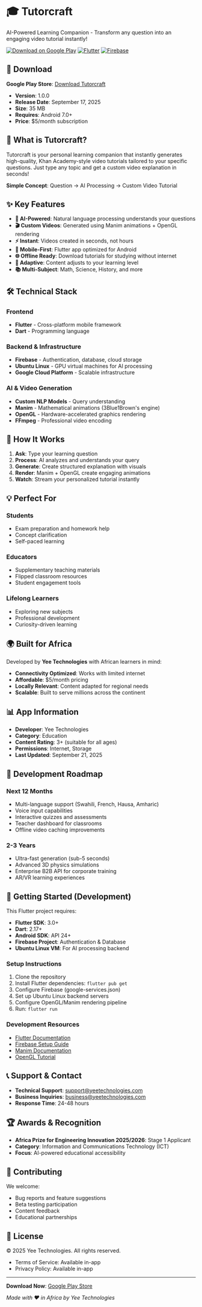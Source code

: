 # 🎓 Tutorcraft

AI-Powered Learning Companion - Transform any question into an engaging video tutorial instantly!

[![Download on Google Play](https://img.shields.io/badge/Google_Play-414141?style=for-the-badge&logo=google-play&logoColor=white)](https://play.google.com/store/apps/details?id=com.yeetechnologies.tutorcraft)
[![Flutter](https://img.shields.io/badge/Flutter-%2302569B.svg?style=for-the-badge&logo=Flutter&logoColor=white)](https://flutter.dev)
[![Firebase](https://img.shields.io/badge/firebase-%23039BE5.svg?style=for-the-badge&logo=firebase)](https://firebase.google.com)

## 📱 Download

**Google Play Store**: [Download Tutorcraft](https://play.google.com/store/apps/details?id=com.yeetechnologies.tutorcraft)

- **Version**: 1.0.0
- **Release Date**: September 17, 2025  
- **Size**: 35 MB
- **Requires**: Android 7.0+
- **Price**: $5/month subscription

## 🚀 What is Tutorcraft?

Tutorcraft is your personal learning companion that instantly generates high-quality, Khan Academy-style video tutorials tailored to your specific questions. Just type any topic and get a custom video explanation in seconds!

**Simple Concept**: Question → AI Processing → Custom Video Tutorial

## ✨ Key Features

- **🧠 AI-Powered**: Natural language processing understands your questions
- **🎬 Custom Videos**: Generated using Manim animations + OpenGL rendering  
- **⚡ Instant**: Videos created in seconds, not hours
- **📱 Mobile-First**: Flutter app optimized for Android
- **🌐 Offline Ready**: Download tutorials for studying without internet
- **🎯 Adaptive**: Content adjusts to your learning level
- **📚 Multi-Subject**: Math, Science, History, and more

## 🛠️ Technical Stack

### Frontend
- **Flutter** - Cross-platform mobile framework
- **Dart** - Programming language

### Backend & Infrastructure  
- **Firebase** - Authentication, database, cloud storage
- **Ubuntu Linux** - GPU virtual machines for AI processing
- **Google Cloud Platform** - Scalable infrastructure

### AI & Video Generation
- **Custom NLP Models** - Query understanding
- **Manim** - Mathematical animations (3Blue1Brown's engine)
- **OpenGL** - Hardware-accelerated graphics rendering
- **FFmpeg** - Professional video encoding

## 🎯 How It Works

1. **Ask**: Type your learning question
2. **Process**: AI analyzes and understands your query  
3. **Generate**: Create structured explanation with visuals
4. **Render**: Manim + OpenGL create engaging animations
5. **Watch**: Stream your personalized tutorial instantly

## 💡 Perfect For

### Students
- Exam preparation and homework help
- Concept clarification  
- Self-paced learning

### Educators  
- Supplementary teaching materials
- Flipped classroom resources
- Student engagement tools

### Lifelong Learners
- Exploring new subjects
- Professional development
- Curiosity-driven learning

## 🌍 Built for Africa

Developed by **Yee Technologies** with African learners in mind:

- **Connectivity Optimized**: Works with limited internet
- **Affordable**: $5/month pricing  
- **Locally Relevant**: Content adapted for regional needs
- **Scalable**: Built to serve millions across the continent

## 📊 App Information

- **Developer**: Yee Technologies
- **Category**: Education
- **Content Rating**: 3+ (suitable for all ages)
- **Permissions**: Internet, Storage
- **Last Updated**: September 21, 2025

## 🚀 Development Roadmap

### Next 12 Months
- Multi-language support (Swahili, French, Hausa, Amharic)
- Voice input capabilities
- Interactive quizzes and assessments
- Teacher dashboard for classrooms
- Offline video caching improvements

### 2-3 Years  
- Ultra-fast generation (sub-5 seconds)
- Advanced 3D physics simulations
- Enterprise B2B API for corporate training
- AR/VR learning experiences

## 🔧 Getting Started (Development)

This Flutter project requires:

- **Flutter SDK**: 3.0+
- **Dart**: 2.17+  
- **Android SDK**: API 24+
- **Firebase Project**: Authentication & Database
- **Ubuntu Linux VM**: For AI processing backend

### Setup Instructions

1. Clone the repository
2. Install Flutter dependencies: `flutter pub get`
3. Configure Firebase (google-services.json)
4. Set up Ubuntu Linux backend servers
5. Configure OpenGL/Manim rendering pipeline
6. Run: `flutter run`

### Development Resources

- [Flutter Documentation](https://docs.flutter.dev/)
- [Firebase Setup Guide](https://firebase.google.com/docs/flutter/setup)
- [Manim Documentation](https://docs.manim.community/)
- [OpenGL Tutorial](https://learnopengl.com/)

## 📞 Support & Contact

- **Technical Support**: support@yeetechnologies.com
- **Business Inquiries**: business@yeetechnologies.com  
- **Response Time**: 24-48 hours

## 🏆 Awards & Recognition

- **Africa Prize for Engineering Innovation 2025/2026**: Stage 1 Applicant
- **Category**: Information and Communications Technology (ICT)
- **Focus**: AI-powered educational accessibility

## 🤝 Contributing

We welcome:
- Bug reports and feature suggestions
- Beta testing participation  
- Content feedback
- Educational partnerships

## 📄 License

© 2025 Yee Technologies. All rights reserved.
- Terms of Service: Available in-app
- Privacy Policy: Available in-app

---

**Download Now**: [Google Play Store](https://play.google.com/store/apps/details?id=com.yeetechnologies.tutorcraft)

*Made with ❤️ in Africa by Yee Technologies*
